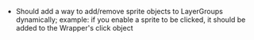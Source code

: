 - Should add a way to add/remove sprite objects to LayerGroups dynamically; example: if you enable a sprite to be clicked, it should be added to the Wrapper's click object
